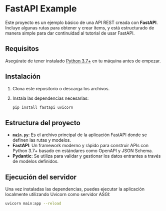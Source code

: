 # FastAPI Example

Este proyecto es un ejemplo básico de una API REST creada con **FastAPI**. Incluye algunas rutas para obtener y crear ítems, y está estructurado de manera simple para dar continuidad al tutorial de usar FastAPI.

## Requisitos

Asegúrate de tener instalado [Python 3.7+](https://www.python.org/downloads/) en tu máquina antes de empezar.

## Instalación

1. Clona este repositorio o descarga los archivos.
2. Instala las dependencias necesarias:

    ```bash
    pip install fastapi uvicorn
    ```

## Estructura del proyecto

- **`main.py`**: Es el archivo principal de la aplicación FastAPI donde se definen las rutas y modelos.
- **FastAPI**: Un framework moderno y rápido para construir APIs con Python 3.7+ basado en estándares como OpenAPI y JSON Schema.
- **Pydantic**: Se utiliza para validar y gestionar los datos entrantes a través de modelos definidos.

## Ejecución del servidor

Una vez instaladas las dependencias, puedes ejecutar la aplicación localmente utilizando Uvicorn como servidor ASGI:

```bash
uvicorn main:app --reload
